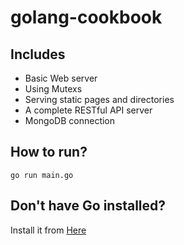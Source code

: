 # golang-cookbook

## Includes
* Basic Web server
* Using Mutexs
* Serving static pages and directories
* A complete RESTful API server
* MongoDB connection

## How to run?
`go run main.go`

## Don't have Go installed?
Install it from [Here](https://golang.org/doc/install)

